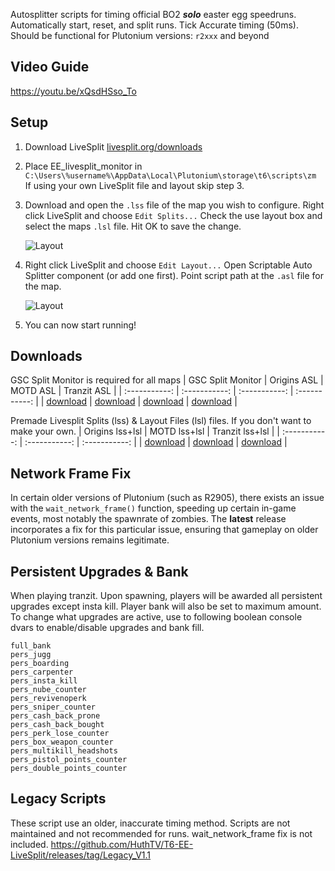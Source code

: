 Autosplitter scripts for timing official BO2 _**solo**_ easter egg speedruns. Automatically start, reset, and split runs. Tick Accurate timing (50ms). Should be functional for Plutonium versions: `r2xxx` and beyond

## Video Guide

https://youtu.be/xQsdHSso_To

## Setup
1. Download LiveSplit [livesplit.org/downloads](https://livesplit.org/downloads/)

2. Place EE_livesplit_monitor in ```C:\Users\%username%\AppData\Local\Plutonium\storage\t6\scripts\zm```  
   If using your own LiveSplit file and layout skip step 3.   
   
3. Download and open the `.lss` file of the map you wish to configure. Right click LiveSplit and choose `Edit Splits...` Check the use layout box and select the maps `.lsl` file. Hit OK to save the change.

   ![Layout](https://i.imgur.com/fywHDRt.png "Layout")
  
4. Right click LiveSplit and choose `Edit Layout...` Open Scriptable Auto Splitter component (or add one first). Point script path at the `.asl` file for the map.

   ![Layout](https://i.imgur.com/aOkBIdd.png "ASL")

5. You can now start running!

## Downloads

GSC Split Monitor is required for all maps
| GSC Split Monitor | Origins ASL | MOTD ASL | Tranzit ASL |
| :-----------: | :-----------: | :-----------: | :-----------: |
| [download](https://github.com/HuthTV/T6-EE-LiveSplit/releases/download/V3.2/EE_livesplit_monitor_3.2.gsc) | [download](https://github.com/HuthTV/T6-EE-LiveSplit/releases/download/V3.2/Origins_EE_autosplitter_3.2.asl) | [download](https://github.com/HuthTV/T6-EE-LiveSplit/releases/download/V3.2/MotD_EE_autosplitter_3.2.asl) | [download](https://github.com/HuthTV/T6-EE-LiveSplit/releases/download/V3.2/Tranzit_EE_autosplitter_3.2.asl) |

Premade Livesplit Splits (lss) & Layout Files (lsl) files. If you don't want to make your own.
| Origins lss+lsl | MOTD lss+lsl | Tranzit lss+lsl |
| :-----------: | :-----------: | :-----------: |
| [download](https://github.com/HuthTV/BO2-Easter-Egg-Auto-Splitters/releases/download/Split-Files/origins_livesplit_files.zip)  | [download](https://github.com/HuthTV/BO2-Easter-Egg-Auto-Splitters/releases/download/Split-Files/motd_livesplit_files.zip)  | [download](https://github.com/HuthTV/BO2-Easter-Egg-Auto-Splitters/releases/download/Split-Files/tranzit_livesplit_files.zip) |




## Network Frame Fix
In certain older versions of Plutonium (such as R2905), there exists an issue with the `wait_network_frame()` function, speeding up certain in-game events, most notably the spawnrate of zombies. The **latest** release incorporates a fix for this particular issue, ensuring that gameplay on older Plutonium versions remains legitimate.

## Persistent Upgrades & Bank
When playing tranzit. Upon spawning, players will be awarded all persistent upgrades except insta kill. Player bank will also be set to maximum amount. To change what upgrades are active, use to following boolean console dvars to enable/disable upgrades and bank fill.

`full_bank`  
`pers_jugg`   
`pers_boarding`    
`pers_carpenter`  
`pers_insta_kill`   
`pers_nube_counter`  
`pers_revivenoperk`  
`pers_sniper_counter`   
`pers_cash_back_prone`   
`pers_cash_back_bought`   
`pers_perk_lose_counter`   
`pers_box_weapon_counter`  
`pers_multikill_headshots`   
`pers_pistol_points_counter`    
`pers_double_points_counter`

## Legacy Scripts
These script use an older, inaccurate timing method. Scripts are not maintained and not recommended for runs. wait_network_frame fix is not included.
https://github.com/HuthTV/T6-EE-LiveSplit/releases/tag/Legacy_V1.1
